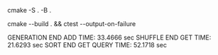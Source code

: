 cmake -S . -B . 

cmake --build . && ctest --output-on-failure

GENERATION END
ADD TIME: 33.4666 sec
SHUFFLE END
GET TIME: 21.6293 sec
SORT END
GET QUERY TIME: 52.1718 sec
